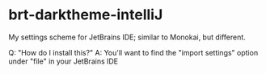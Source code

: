 brt-darktheme-intelliJ
======================

My settings scheme for JetBrains IDE; similar to Monokai, but different.

Q: "How do I install this?"
A:  You'll want to find the "import settings" option under "file" in your JetBrains IDE

